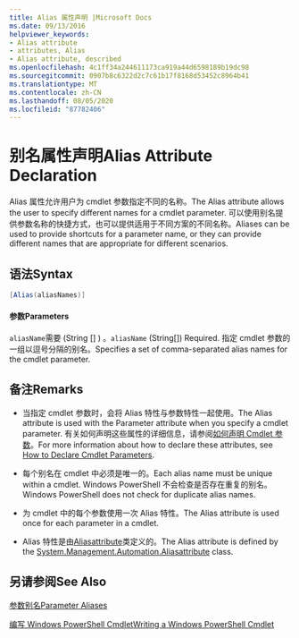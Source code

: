 ```yaml
---
title: Alias 属性声明 |Microsoft Docs
ms.date: 09/13/2016
helpviewer_keywords:
- Alias attribute
- attributes, Alias
- Alias attribute, described
ms.openlocfilehash: 4c1ff34a244611173ca919a44d6598189b19dc98
ms.sourcegitcommit: 0907b8c6322d2c7c61b17f8168d53452c8964b41
ms.translationtype: MT
ms.contentlocale: zh-CN
ms.lasthandoff: 08/05/2020
ms.locfileid: "87782406"
---
```

# <a name="alias-attribute-declaration"></a><span data-ttu-id="2099e-102">别名属性声明</span><span class="sxs-lookup"><span data-stu-id="2099e-102">Alias Attribute Declaration</span></span>

<span data-ttu-id="2099e-103">Alias 属性允许用户为 cmdlet 参数指定不同的名称。</span><span class="sxs-lookup"><span data-stu-id="2099e-103">The Alias attribute allows the user to specify different names for a cmdlet parameter.</span></span> <span data-ttu-id="2099e-104">可以使用别名提供参数名称的快捷方式，也可以提供适用于不同方案的不同名称。</span><span class="sxs-lookup"><span data-stu-id="2099e-104">Aliases can be used to provide shortcuts for a parameter name, or they can provide different names that are appropriate for different scenarios.</span></span>

## <a name="syntax"></a><span data-ttu-id="2099e-105">语法</span><span class="sxs-lookup"><span data-stu-id="2099e-105">Syntax</span></span>

```csharp
[Alias(aliasNames)]
```

#### <a name="parameters"></a><span data-ttu-id="2099e-106">参数</span><span class="sxs-lookup"><span data-stu-id="2099e-106">Parameters</span></span>

<span data-ttu-id="2099e-107">`aliasName`需要 (String [] ) 。</span><span class="sxs-lookup"><span data-stu-id="2099e-107">`aliasName` (String[]) Required.</span></span> <span data-ttu-id="2099e-108">指定 cmdlet 参数的一组以逗号分隔的别名。</span><span class="sxs-lookup"><span data-stu-id="2099e-108">Specifies a set of comma-separated alias names for the cmdlet parameter.</span></span>

## <a name="remarks"></a><span data-ttu-id="2099e-109">备注</span><span class="sxs-lookup"><span data-stu-id="2099e-109">Remarks</span></span>

- <span data-ttu-id="2099e-110">当指定 cmdlet 参数时，会将 Alias 特性与参数特性一起使用。</span><span class="sxs-lookup"><span data-stu-id="2099e-110">The Alias attribute is used with the Parameter attribute when you specify a cmdlet parameter.</span></span> <span data-ttu-id="2099e-111">有关如何声明这些属性的详细信息，请参阅[如何声明 Cmdlet 参数](./how-to-declare-cmdlet-parameters.md)。</span><span class="sxs-lookup"><span data-stu-id="2099e-111">For more information about how to declare these attributes, see [How to Declare Cmdlet Parameters](./how-to-declare-cmdlet-parameters.md).</span></span>

- <span data-ttu-id="2099e-112">每个别名在 cmdlet 中必须是唯一的。</span><span class="sxs-lookup"><span data-stu-id="2099e-112">Each alias name must be unique within a cmdlet.</span></span> <span data-ttu-id="2099e-113">Windows PowerShell 不会检查是否存在重复的别名。</span><span class="sxs-lookup"><span data-stu-id="2099e-113">Windows PowerShell does not check for duplicate alias names.</span></span>

- <span data-ttu-id="2099e-114">为 cmdlet 中的每个参数使用一次 Alias 特性。</span><span class="sxs-lookup"><span data-stu-id="2099e-114">The Alias attribute is used once for each parameter in a cmdlet.</span></span>

- <span data-ttu-id="2099e-115">Alias 特性是由[Aliasattribute](/dotnet/api/System.Management.Automation.AliasAttribute)类定义的。</span><span class="sxs-lookup"><span data-stu-id="2099e-115">The Alias attribute is defined by the [System.Management.Automation.Aliasattribute](/dotnet/api/System.Management.Automation.AliasAttribute) class.</span></span>

## <a name="see-also"></a><span data-ttu-id="2099e-116">另请参阅</span><span class="sxs-lookup"><span data-stu-id="2099e-116">See Also</span></span>

[<span data-ttu-id="2099e-117">参数别名</span><span class="sxs-lookup"><span data-stu-id="2099e-117">Parameter Aliases</span></span>](./parameter-aliases.md)

[<span data-ttu-id="2099e-118">编写 Windows PowerShell Cmdlet</span><span class="sxs-lookup"><span data-stu-id="2099e-118">Writing a Windows PowerShell Cmdlet</span></span>](./writing-a-windows-powershell-cmdlet.md)
